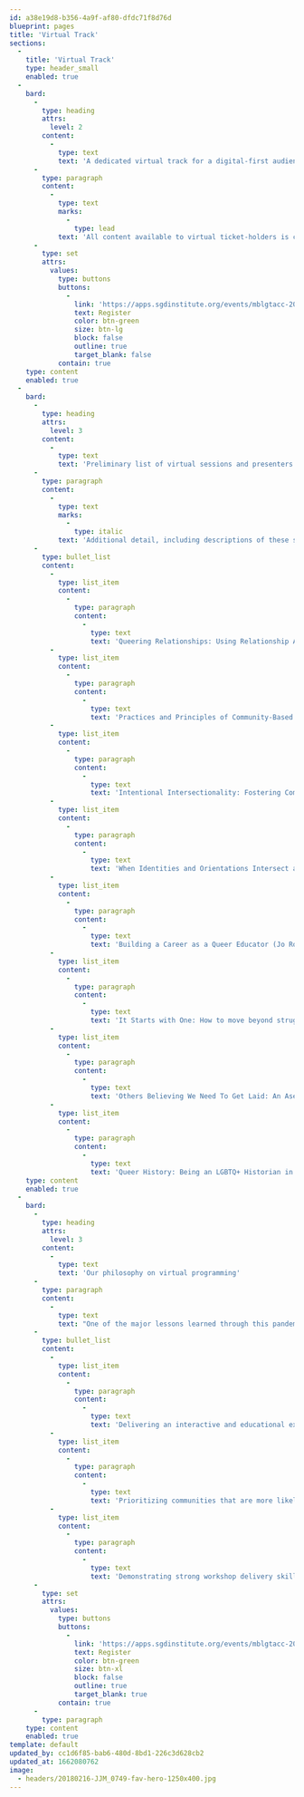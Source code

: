 ```yaml
---
id: a38e19d8-b356-4a9f-af80-dfdc71f8d76d
blueprint: pages
title: 'Virtual Track'
sections:
  -
    title: 'Virtual Track'
    type: header_small
    enabled: true
  -
    bard:
      -
        type: heading
        attrs:
          level: 2
        content:
          -
            type: text
            text: 'A dedicated virtual track for a digital-first audience'
      -
        type: paragraph
        content:
          -
            type: text
            marks:
              -
                type: lead
            text: 'All content available to virtual ticket-holders is curated to prioritize their experience.'
      -
        type: set
        attrs:
          values:
            type: buttons
            buttons:
              -
                link: 'https://apps.sgdinstitute.org/events/mblgtacc-2022'
                text: Register
                color: btn-green
                size: btn-lg
                block: false
                outline: true
                target_blank: false
            contain: true
    type: content
    enabled: true
  -
    bard:
      -
        type: heading
        attrs:
          level: 3
        content:
          -
            type: text
            text: 'Preliminary list of virtual sessions and presenters'
      -
        type: paragraph
        content:
          -
            type: text
            marks:
              -
                type: italic
            text: 'Additional detail, including descriptions of these sessions, will be made available in the weeks prior to the conference. Exact titles and presenters may change.'
      -
        type: bullet_list
        content:
          -
            type: list_item
            content:
              -
                type: paragraph
                content:
                  -
                    type: text
                    text: 'Queering Relationships: Using Relationship Anarchy to defeat Amatonormativity (The Ace and Aro Advocacy Project)'
          -
            type: list_item
            content:
              -
                type: paragraph
                content:
                  -
                    type: text
                    text: 'Practices and Principles of Community-Based LGBTQ Oral History (Xochi Sánchez)'
          -
            type: list_item
            content:
              -
                type: paragraph
                content:
                  -
                    type: text
                    text: 'Intentional Intersectionality: Fostering Community That Reflects the Community (Jamal King)'
          -
            type: list_item
            content:
              -
                type: paragraph
                content:
                  -
                    type: text
                    text: 'When Identities and Orientations Intersect and Collide: A Discussion (James Williams)'
          -
            type: list_item
            content:
              -
                type: paragraph
                content:
                  -
                    type: text
                    text: 'Building a Career as a Queer Educator (Jo Rothman)'
          -
            type: list_item
            content:
              -
                type: paragraph
                content:
                  -
                    type: text
                    text: 'It Starts with One: How to move beyond struggle and create an extraordinary relationship (Jeni)'
          -
            type: list_item
            content:
              -
                type: paragraph
                content:
                  -
                    type: text
                    text: 'Others Believing We Need To Get Laid: An Asexual Perspective on Sex Positivity (The Ace and Aro Advocacy Project)'
          -
            type: list_item
            content:
              -
                type: paragraph
                content:
                  -
                    type: text
                    text: 'Queer History: Being an LGBTQ+ Historian in the Midwest (Peyton Savington)'
    type: content
    enabled: true
  -
    bard:
      -
        type: heading
        attrs:
          level: 3
        content:
          -
            type: text
            text: 'Our philosophy on virtual programming'
      -
        type: paragraph
        content:
          -
            type: text
            text: "One of the major lessons learned through this pandemic is the need for hybrid options at large-scale events. As we continue to contend with the impacts of the health crisis and ensure Midwest queer and trans folks can engage with the conference, we are committed to providing a virtual experience tailored specifically for a digital-first audience—meaning we will ensure all content available to virtual ticket-holders is curated to prioritize their experience and that presenters/facilitators will be selected based on skills and experience working with virtual audiences.\_Content in this track is intended to focus on:"
      -
        type: bullet_list
        content:
          -
            type: list_item
            content:
              -
                type: paragraph
                content:
                  -
                    type: text
                    text: 'Delivering an interactive and educational experience to a digitally based audience'
          -
            type: list_item
            content:
              -
                type: paragraph
                content:
                  -
                    type: text
                    text: 'Prioritizing communities that are more likely to attend the conference virtually (Ex: access, distance/geographical location, affordability, etc)'
          -
            type: list_item
            content:
              -
                type: paragraph
                content:
                  -
                    type: text
                    text: 'Demonstrating strong workshop delivery skills in a virtual setting (aka not replicating an in-person workshop for this setting)'
      -
        type: set
        attrs:
          values:
            type: buttons
            buttons:
              -
                link: 'https://apps.sgdinstitute.org/events/mblgtacc-2022'
                text: Register
                color: btn-green
                size: btn-xl
                block: false
                outline: true
                target_blank: true
            contain: true
      -
        type: paragraph
    type: content
    enabled: true
template: default
updated_by: cc1d6f85-bab6-480d-8bd1-226c3d628cb2
updated_at: 1662080762
image:
  - headers/20180216-JJM_0749-fav-hero-1250x400.jpg
---
```

